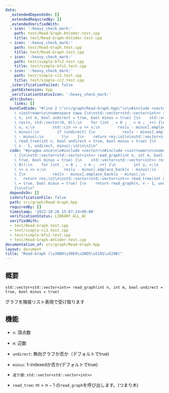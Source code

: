 ```yaml
---
data:
  _extendedDependsOn: []
  _extendedRequiredBy: []
  _extendedVerifiedWith:
  - icon: ':heavy_check_mark:'
    path: test/Read-Graph-AtCoder.test.cpp
    title: test/Read-Graph-AtCoder.test.cpp
  - icon: ':heavy_check_mark:'
    path: test/Read-Graph.test.cpp
    title: test/Read-Graph.test.cpp
  - icon: ':heavy_check_mark:'
    path: test/simple-bfs2.test.cpp
    title: test/simple-bfs2.test.cpp
  - icon: ':heavy_check_mark:'
    path: test/simple-cc2.test.cpp
    title: test/simple-cc2.test.cpp
  _isVerificationFailed: false
  _pathExtension: hpp
  _verificationStatusIcon: ':heavy_check_mark:'
  attributes:
    links: []
  bundledCode: "#line 2 \"src/graph/Read-Graph.hpp\"\n\n#include <vector>\n#include\
    \ <iostream>\n\nnamespace zawa {\n\nstd::vector<std::vector<int>> read_graph(int\
    \ n, int m, bool undirect = true, bool minus = true) {\n    std::vector<std::vector<int>>\
    \ res(n, std::vector(0, 0));\n    for (int _ = 0 ; _ < m ; _++) {\n        int\
    \ u, v;\n        std::cin >> u >> v;\n        res[u - minus].emplace_back(v -\
    \ minus);\n        if (undirect) {\n            res[v - minus].emplace_back(u\
    \ - minus);\n        }\n    }\n    return res;\n}\n\nstd::vector<std::vector<int>>\
    \ read_tree(int n, bool undirect = true, bool minus = true) {\n    return read_graph(n,\
    \ n - 1, undirect, minus);\n}\n\n}\n"
  code: "#pragma once\n\n#include <vector>\n#include <iostream>\n\nnamespace zawa\
    \ {\n\nstd::vector<std::vector<int>> read_graph(int n, int m, bool undirect =\
    \ true, bool minus = true) {\n    std::vector<std::vector<int>> res(n, std::vector(0,\
    \ 0));\n    for (int _ = 0 ; _ < m ; _++) {\n        int u, v;\n        std::cin\
    \ >> u >> v;\n        res[u - minus].emplace_back(v - minus);\n        if (undirect)\
    \ {\n            res[v - minus].emplace_back(u - minus);\n        }\n    }\n \
    \   return res;\n}\n\nstd::vector<std::vector<int>> read_tree(int n, bool undirect\
    \ = true, bool minus = true) {\n    return read_graph(n, n - 1, undirect, minus);\n\
    }\n\n}\n"
  dependsOn: []
  isVerificationFile: false
  path: src/graph/Read-Graph.hpp
  requiredBy: []
  timestamp: '2022-10-26 15:07:24+09:00'
  verificationStatus: LIBRARY_ALL_AC
  verifiedWith:
  - test/Read-Graph.test.cpp
  - test/simple-cc2.test.cpp
  - test/simple-bfs2.test.cpp
  - test/Read-Graph-AtCoder.test.cpp
documentation_of: src/graph/Read-Graph.hpp
layout: document
title: "Read-Graph (\u30B0\u30E9\u30D5\u5165\u529B)"
---
```


## 概要
```
std::vector<std::vector<int>> read_graph(int n, int m, bool undirect = true, bool minus = true)
```
グラフを隣接リスト表現で受け取ります

## 機能
- `n`: 頂点数
- `m`: 辺数
- `undirect`: 無向グラフか否か（デフォルトでtrue)
- `minus`: 1-indexedか否か(デフォルトでtrue)
- `返り値`: `std::vector<std::vector<int>>`

- `read_tree`:  $m = n - 1$ の`read_graph`を呼び出します。(つまり木)
